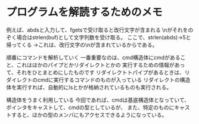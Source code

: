 # プログラムを解読するためのメモ
例えば、abdsと入力して、fgetsで受け取ると改行文字が含まれる
\nがそれをのぞく場合はstrlen(buf)として文字列数を受け取る。
ここで、strlen(abds)→5と帰ってくる
→これは、改行文字の\nが含まれているからである。

順番にコマンドを解析していく
一番重要なのは、cmd構造体にcmdがあること、これはほかのパイプとかリダイレクトとかの
実行するための情報があって、それをひとまとめにしたものです
リダイレクトトパイプがあるときは、リダイレクトのcmdに実行するコマンドのものが入っている
リダイレクトの構造体を実行すれば、自動的にlsとかが格納されているものも実行される。

構造体をうまく利用している
今回であれば、cmdは基底構造体となっていて、ポインタをキャストして、cmdの型としているが、
また、特定のものにキャストすると、ほかの型のメンバにもアクセスできるようになっている。